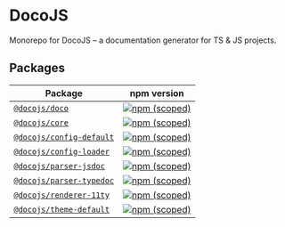 # DocoJS

Monorepo for DocoJS – a documentation generator for TS & JS projects.

## Packages

| Package                                                      | npm version                                                  |
| ------------------------------------------------------------ | ------------------------------------------------------------ |
| [`@docojs/doco`](https://github.com/Comandeer/DocoJS/tree/main/packages/doco) | [![npm (scoped)](https://img.shields.io/npm/v/@docojs/doco.svg)](https://npmjs.com/package/@docojs/doco) |
| [`@docojs/core`](https://github.com/Comandeer/DocoJS/tree/main/packages/core) | [![npm (scoped)](https://img.shields.io/npm/v/@docojs/core.svg)](https://npmjs.com/package/@docojs/core) |
| [`@docojs/config-default`](https://github.com/Comandeer/DocoJS/tree/main/packages/config-default) | [![npm (scoped)](https://img.shields.io/npm/v/@docojs/config-default.svg)](https://npmjs.com/package/@docojs/config-default) |
| [`@docojs/config-loader`](https://github.com/Comandeer/DocoJS/tree/main/packages/config-loader) | [![npm (scoped)](https://img.shields.io/npm/v/@docojs/config-loader.svg)](https://npmjs.com/package/@docojs/config-loader) |
| [`@docojs/parser-jsdoc`](https://github.com/Comandeer/DocoJS/tree/main/packages/parser-jsdoc) | [![npm (scoped)](https://img.shields.io/npm/v/@docojs/parser-jsdoc.svg)](https://npmjs.com/package/@docojs/parser-jsdoc) |
| [`@docojs/parser-typedoc`](https://github.com/Comandeer/DocoJS/tree/main/packages/parser-typedoc) | [![npm (scoped)](https://img.shields.io/npm/v/@docojs/parser-typedoc.svg)](https://npmjs.com/package/@docojs/parser-typedoc) |
| [`@docojs/renderer-11ty`](https://github.com/Comandeer/DocoJS/tree/main/packages/renderer-11ty) | [![npm (scoped)](https://img.shields.io/npm/v/@docojs/renderer-11ty.svg)](https://npmjs.com/package/@docojs/renderer-11ty) |
| [`@docojs/theme-default`](https://github.com/Comandeer/DocoJS/tree/main/packages/theme-default) | [![npm (scoped)](https://img.shields.io/npm/v/@docojs/theme-default.svg)](https://npmjs.com/package/@docojs/theme-default) |
